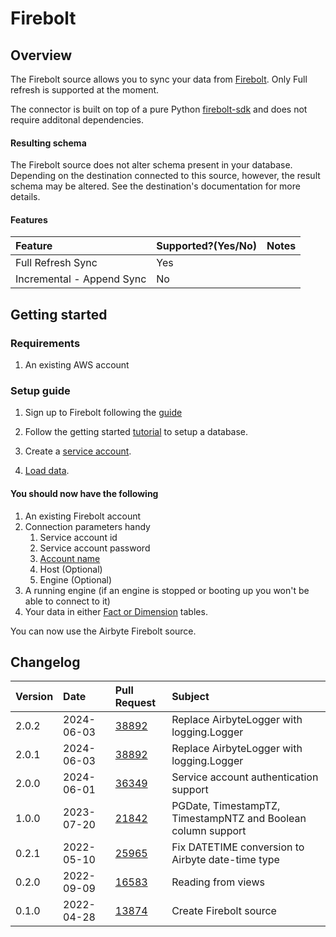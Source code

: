 # Firebolt

## Overview

The Firebolt source allows you to sync your data from [Firebolt](https://www.firebolt.io/). Only Full refresh is supported at the moment.

The connector is built on top of a pure Python [firebolt-sdk](https://pypi.org/project/firebolt-sdk/) and does not require additonal dependencies.

#### Resulting schema

The Firebolt source does not alter schema present in your database. Depending on the destination connected to this source, however, the result schema may be altered. See the destination's documentation for more details.

#### Features

| Feature                   | Supported?\(Yes/No\) | Notes |
| :------------------------ | :------------------- | :---- |
| Full Refresh Sync         | Yes                  |       |
| Incremental - Append Sync | No                   |       |

## Getting started

### Requirements

1. An existing AWS account

### Setup guide

1. Sign up to Firebolt following the [guide](https://docs.firebolt.io/godocs/Guides/managing-your-organization/creating-an-organization.html)

1. Follow the getting started [tutorial](https://docs.firebolt.io/godocs/Guides/getting-started.html) to setup a database.

1. Create a [service account](https://docs.firebolt.io/godocs/Guides/managing-your-organization/service-accounts.html).

1. [Load data](https://docs.firebolt.io/godocs/Guides/loading-data/loading-data.html).

#### You should now have the following

1. An existing Firebolt account
1. Connection parameters handy
   1. Service account id
   1. Service account password
   1. [Account name](https://docs.firebolt.io/godocs/Guides/managing-your-organization/managing-accounts.html)
   1. Host (Optional)
   1. Engine (Optional)
1. A running engine (if an engine is stopped or booting up you won't be able to connect to it)
1. Your data in either [Fact or Dimension](https://docs.firebolt.io/godocs/Overview/working-with-tables/working-with-tables.html#fact-and-dimension-tables) tables.

You can now use the Airbyte Firebolt source.

## Changelog

| Version | Date       | Pull Request                                             | Subject                                                      |
| :------ | :--------- | :------------------------------------------------------- | :----------------------------------------------------------- |
| 2.0.2 | 2024-06-03 | [38892](https://github.com/airbytehq/airbyte/pull/38892) | Replace AirbyteLogger with logging.Logger |
| 2.0.1 | 2024-06-03 | [38892](https://github.com/airbytehq/airbyte/pull/38892) | Replace AirbyteLogger with logging.Logger |
| 2.0.0 | 2024-06-01 | [36349](https://github.com/airbytehq/airbyte/pull/36349) | Service account authentication support |
| 1.0.0 | 2023-07-20 | [21842](https://github.com/airbytehq/airbyte/pull/21842) | PGDate, TimestampTZ, TimestampNTZ and Boolean column support |
| 0.2.1 | 2022-05-10 | [25965](https://github.com/airbytehq/airbyte/pull/25965) | Fix DATETIME conversion to Airbyte date-time type |
| 0.2.0 | 2022-09-09 | [16583](https://github.com/airbytehq/airbyte/pull/16583) | Reading from views |
| 0.1.0 | 2022-04-28 | [13874](https://github.com/airbytehq/airbyte/pull/13874) | Create Firebolt source |
